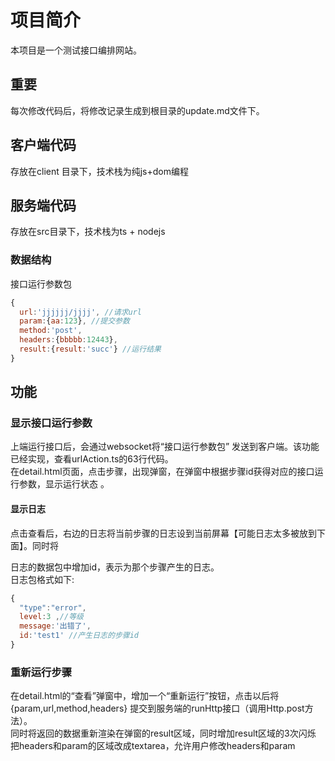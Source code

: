 # 项目简介
本项目是一个测试接口编排网站。
## 重要
每次修改代码后，将修改记录生成到根目录的update.md文件下。

## 客户端代码
存放在client 目录下，技术栈为纯js+dom编程

## 服务端代码
存放在src目录下，技术栈为ts + nodejs

### 数据结构
接口运行参数包

``` javascript
{
  url:'jjjjjj/jjjj', //请求url
  param:{aa:123}, //提交参数
  method:'post',
  headers:{bbbbb:12443},
  result:{result:'succ'} //运行结果
}
```

## 功能

### 显示接口运行参数
上端运行接口后，会通过websocket将“接口运行参数包” 发送到客户端。该功能已经实现，查看urlAction.ts的63行代码。  
在detail.html页面，点击步骤，出现弹窗，在弹窗中根据步骤id获得对应的接口运行参数，显示运行状态 。 
#### 显示日志
点击查看后，右边的日志将当前步骤的日志设到当前屏幕【可能日志太多被放到下面】。同时将
  
日志的数据包中增加id，表示为那个步骤产生的日志。  
日志包格式如下:
``` javascript
{
  "type":"error",
  level:3 ,//等级
  message:'出错了',
  id:'test1' //产生日志的步骤id
}
```  

### 重新运行步骤
在detail.html的“查看”弹窗中，增加一个“重新运行”按钮，点击以后将{param,url,method,headers} 提交到服务端的runHttp接口（调用Http.post方法）。  
同时将返回的数据重新渲染在弹窗的result区域，同时增加result区域的3次闪烁  
把headers和param的区域改成textarea，允许用户修改headers和param  


